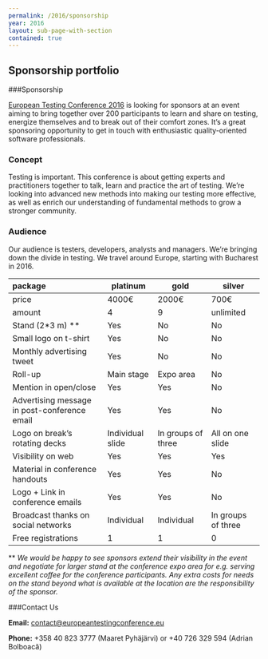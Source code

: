 ```yaml
---
permalink: /2016/sponsorship
year: 2016
layout: sub-page-with-section
contained: true
---
```



## Sponsorship portfolio

###Sponsorship

[European Testing Conference 2016](www.europeantestingconference.eu) is looking for sponsors at an event aiming to bring together over 200 participants to learn and share on testing, energize themselves and to break out of their comfort zones. It’s a great sponsoring opportunity to get in touch with enthusiastic quality-oriented software professionals.

### Concept
Testing is important. This conference is about getting experts and practitioners together to talk, learn and practice the art of testing. We’re looking into advanced new methods into making our testing more effective, as well as enrich our understanding of fundamental methods to grow a stronger community.

### Audience
Our audience is testers, developers, analysts and managers. We’re bringing down the divide in testing. We travel around Europe, starting with Bucharest in 2016.

|  package | platinum   | gold   | silver   |
|:---------|------------|--------|----------|
| price   | 4000€  | 2000€  | 700€  |
| amount | 4 | 9 | unlimited |
| Stand (2*3 m) ** | Yes | No | No |
| Small logo on t-shirt | Yes | No | No |
| Monthly advertising tweet | Yes | No | No |
| Roll-up | Main stage | Expo area | No |
| Mention in open/close | Yes | Yes | No |
| Advertising message in post-conference email | Yes | Yes | No |
| Logo on break’s rotating decks | Individual slide | In groups of three | All on one slide |
| Visibility on web | Yes | Yes | Yes |
| Material in conference handouts | Yes | Yes | No |
| Logo + Link in conference emails | Yes | Yes | No |
| Broadcast thanks on social networks | Individual | Individual | In groups of three |
| Free registrations | 1 | 1 | 0 |

** *We would be happy to see sponsors extend their visibility in the event and negotiate for larger stand at the conference expo area for e.g. serving excellent coffee for the conference participants.*
*Any extra costs for needs on the stand beyond what is available at the location are the responsibility of the sponsor.*

###Contact Us

**Email:** [contact@europeantestingconference.eu](mailto:contact@europeantestingconference.eu)

**Phone:**  +358 40 823 3777 (Maaret Pyhäjärvi) or +40 726 329 594 (Adrian Bolboacă)
